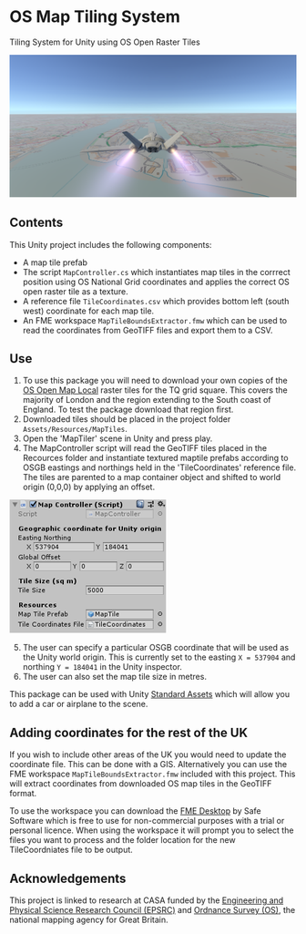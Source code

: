 # OS Map Tiling System
Tiling System for Unity using OS Open Raster Tiles

![OSMapFlightSim](images/OSMapFlightSim.PNG)

## Contents
This Unity project includes the following components:
- A map tile prefab
- The script `MapController.cs` which instantiates map tiles in the corrrect position using OS National Grid coordinates and applies the correct OS open raster tile as a texture.
- A reference file `TileCoordinates.csv` which provides bottom left (south west) coordinate for each map tile.
- An FME workspace `MapTileBoundsExtractor.fmw` which can be used to read the coordinates from GeoTIFF files and export them to a CSV.

## Use

1. To use this package you will need to download your own copies of the [OS Open Map Local](https://www.ordnancesurvey.co.uk/business-government/products/open-map-local) raster tiles for the TQ grid square. This covers the majority of London and the region extending to the South coast of England. To test the package download that region first.
2. Downloaded tiles should be placed in the project folder `Assets/Resources/MapTiles`.
3. Open the 'MapTiler' scene in Unity and press play.
4. The MapController script will read the GeoTIFF tiles placed in the Recources folder and instantiate textured maptile prefabs according to OSGB eastings and northings held in the 'TileCoordinates' reference file. The tiles are parented to a map container object and shifted to world origin (0,0,0) by applying an offset.

![MapController](images/MapController.PNG)

5. The user can specify a particular OSGB coordinate that will be used as the Unity world origin. This is currently set to the easting `X = 537904` and northing `Y = 184041` in the Unity inspector.
6. The user can also set the map tile size in metres.

This package can be used with Unity [Standard Assets](https://assetstore.unity.com/packages/essentials/asset-packs/standard-assets-32351) which will allow you to add a car or airplane to the scene.

## Adding coordinates for the rest of the UK
If you wish to include other areas of the UK you would need to update the coordinate file. This can be done with a GIS. Alternatively you can use the FME workspace `MapTileBoundsExtractor.fmw` included with this project. This will extract coordinates from downloaded OS map tiles in the GeoTIFF format. 

To use the workspace you can download the [FME Desktop](https://www.safe.com/) by Safe Software which is free to use for non-commercial purposes with a trial or personal licence. When using the workspace it will prompt you to select the files you want to process and the folder location for the new TileCoordniates file to be output.

## Acknowledgements
This project is linked to research at CASA funded by the [Engineering and Physical Science Research Council (EPSRC)](https://epsrc.ukri.org/) and [Ordnance Survey (OS)](https://www.ordnancesurvey.co.uk/), the national mapping agency for Great Britain. 
